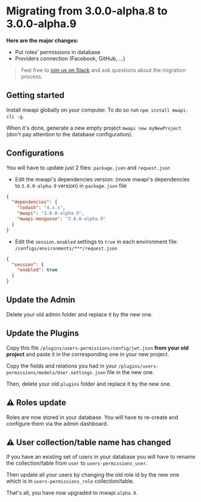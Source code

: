 # Migrating from 3.0.0-alpha.8 to 3.0.0-alpha.9

**Here are the major changes:**

- Put roles' permissions in database
- Providers connection (Facebook, GitHub, ...)

> Feel free to [join us on Slack](http://slack.#) and ask questions about the migration process.


## Getting started

Install mwapi globally on your computer. To do so run `npm install mwapi-cli -g`.

When it's done, generate a new empty project `mwapi new myNewProject` (don't pay attention to the database configuration).

## Configurations

You will have to update just 2 files: `package.json` and `request.json`

- Edit the mwapi's dependencies version: (move mwapi's dependencies to `3.0.0-alpha.9` version) in `package.json` file

```json
{
  "dependencies": {
    "lodash": "4.x.x",
    "mwapi": "3.0.0-alpha.9",
    "mwapi-mongoose": "3.0.0-alpha.9"
  }
}
```


- Edit the `session.enabled` settings to `true` in each environment file: `/configs/environments/***/request.json`

```json
{
  "session": {
    "enabled": true
  }
}
```


## Update the Admin

Delete your old admin folder and replace it by the new one.


## Update the Plugins

Copy this file `/plugins/users-permissions/config/jwt.json` **from your old project** and paste it in the corresponding one in your new project.

Copy the fields and relations you had in your `/plugins/users-permissions/models/User.settings.json` file in the new one.

Then, delete your old `plugins` folder and replace it by the new one.


## ⚠️  Roles update

Roles are now stored in your database. You will have to re-create and configure them via the admin dashboard.


## ⚠️  User collection/table name has changed

If you have an existing set of users in your database you will have to rename the collection/table from `user` to `users-permissions_user`.

Then update all your users by changing the old role id by the new one which is in `users-permissions_role` collection/table.


That's all, you have now upgraded to mwapi `alpha.9`.
